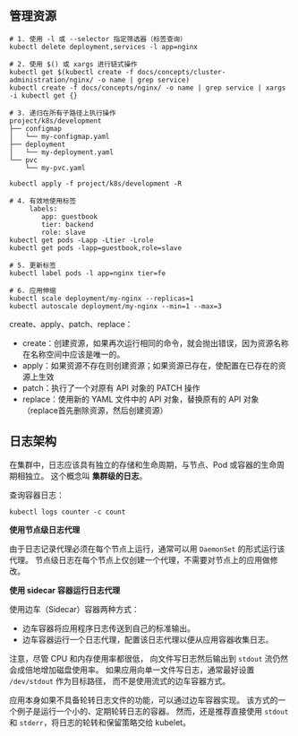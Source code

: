 ## 管理资源

```shell
# 1. 使用 -l 或 --selector 指定筛选器（标签查询）
kubectl delete deployment,services -l app=nginx

# 2. 使用 $() 或 xargs 进行链式操作
kubectl get $(kubectl create -f docs/concepts/cluster-administration/nginx/ -o name | grep service)
kubectl create -f docs/concepts/nginx/ -o name | grep service | xargs -i kubectl get {}

# 3. 递归在所有子路径上执行操作
project/k8s/development
├── configmap
│   └── my-configmap.yaml
├── deployment
│   └── my-deployment.yaml
└── pvc
    └── my-pvc.yaml
    
kubectl apply -f project/k8s/development -R

# 4. 有效地使用标签
     labels:
        app: guestbook
        tier: backend
        role: slave
kubectl get pods -Lapp -Ltier -Lrole
kubectl get pods -lapp=guestbook,role=slave

# 5. 更新标签
kubectl label pods -l app=nginx tier=fe

# 6. 应用伸缩
kubectl scale deployment/my-nginx --replicas=1
kubectl autoscale deployment/my-nginx --min=1 --max=3
```

create、apply、patch、replace：

- create：创建资源，如果再次运行相同的命令，就会抛出错误，因为资源名称在名称空间中应该是唯一的。
- apply：如果资源不存在则创建资源；如果资源已存在，使配置在已存在的资源上生效
- patch：执行了一个对原有 API 对象的 PATCH 操作
- replace：使用新的 YAML 文件中的 API 对象，替换原有的 API 对象（replace首先删除资源，然后创建资源）

## 日志架构

 在集群中，日志应该具有独立的存储和生命周期，与节点、Pod 或容器的生命周期相独立。 这个概念叫 **集群级的日志**。

查询容器日志：

```
kubectl logs counter -c count
```

**使用节点级日志代理**

由于日志记录代理必须在每个节点上运行，通常可以用 `DaemonSet` 的形式运行该代理。 节点级日志在每个节点上仅创建一个代理，不需要对节点上的应用做修改。

**使用 sidecar 容器运行日志代理**

使用边车（Sidecar）容器两种方式：

- 边车容器将应用程序日志传送到自己的标准输出。
- 边车容器运行一个日志代理，配置该日志代理以便从应用容器收集日志。

注意，尽管 CPU 和内存使用率都很低， 向文件写日志然后输出到 `stdout` 流仍然会成倍地增加磁盘使用率。 如果应用向单一文件写日志，通常最好设置 `/dev/stdout` 作为目标路径， 而不是使用流式的边车容器方式。

应用本身如果不具备轮转日志文件的功能，可以通过边车容器实现。 该方式的一个例子是运行一个小的、定期轮转日志的容器。 然而，还是推荐直接使用 `stdout` 和 `stderr`，将日志的轮转和保留策略交给 kubelet。